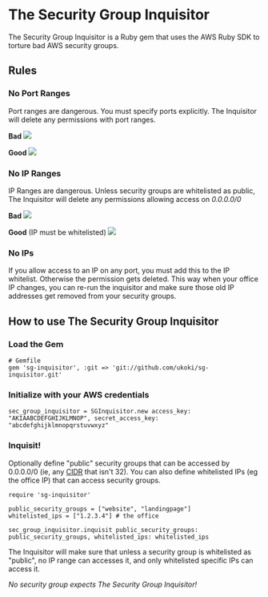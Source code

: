 The Security Group Inquisitor
======

The Security Group Inquisitor is a Ruby gem that uses the AWS Ruby SDK to torture bad AWS security groups. 

## Rules

### No Port Ranges
Port ranges are dangerous. You must specify ports explicitly. The Inquisitor will delete any permissions with port ranges.

__Bad__
    ![](http://i.imgur.com/4bJv1WJ.png)
    
__Good__
    ![](http://i.imgur.com/ppfUP6n.png)
    
    
### No IP Ranges
IP Ranges are dangerous. Unless security groups are whitelisted as public, The Inquisitor will delete any permissions allowing access on _0.0.0.0/0_

__Bad__
    ![](http://i.imgur.com/D1RWt3Q.png)
    
__Good__ (IP must be whitelisted)
    ![](http://i.imgur.com/1u721mC.png)
    
### No IPs
If you allow access to an IP on any port, you must add this to the IP whitelist. Otherwise the permission gets deleted. This way when your office IP changes, you can re-run the inquisitor and make sure those old IP addresses get removed from your security groups.

## How to use The Security Group Inquisitor

### Load the Gem

    # Gemfile
    gem 'sg-inquisitor', :git => 'git://github.com/ukoki/sg-inquisitor.git'

### Initialize with your AWS credentials

    sec_group_inquisitor = SGInquisitor.new access_key: "AKIAABCDEFGHIJKLMNOP", secret_access_key: "abcdefghijklmnopqrstuvwxyz"

### Inquisit!
  
Optionally define "public" security groups that can be accessed by 0.0.0.0/0 (ie, any [CIDR](http://en.wikipedia.org/wiki/CIDR) that isn't 32). You can also define whitelisted IPs (eg the office IP) that can access security groups.

    require 'sg-inquisitor'

    public_security_groups = ["website", "landingpage"]
    whitelisted_ips = ["1.2.3.4"] # the office
    
    sec_group_inquisitor.inquisit public_security_groups: public_security_groups, whitelisted_ips: whitelisted_ips

The Inquisitor will make sure that unless a security group is whitelisted as "public", no IP range can accesses it, and only whitelisted specific IPs can access it.

_No security group expects The Security Group Inquisitor!_
